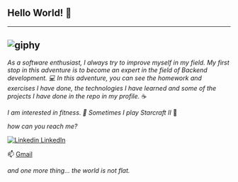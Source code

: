 ## Hello World! :raising_hand:

---
![giphy](https://user-images.githubusercontent.com/94866363/178496724-5450aac3-6267-4783-8d60-9d3b728718f6.gif)
---

*As a software enthusiast, I always try to improve myself in my field. My first stop in this adventure is to become an expert in the field of Backend development. :computer: In this adventure, you can see the homework and exercises I have done, the technologies I have learned and some of the projects I have done in the repo in my profile.*  :coffee: 

*I am interested in fitness. :muscle: Sometimes I play Starcraft II* :rocket:

*how can you reach me?*

[![Linkedin](https://i.stack.imgur.com/gVE0j.png) LinkedIn](https://www.linkedin.com/in/birkanya%C5%9Far/)

:mailbox: 	[Gmail](birkanyasar366@gmail.com)

*and one more thing...
the world is not flat.*
